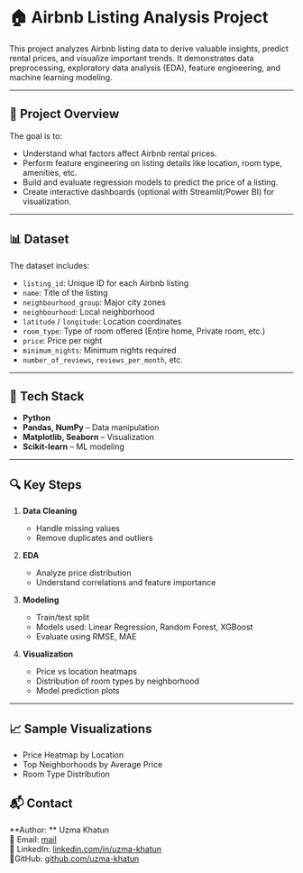 # 🏠 Airbnb Listing Analysis Project

This project analyzes Airbnb listing data to derive valuable insights, predict rental prices, and visualize important trends. It demonstrates data preprocessing, exploratory data analysis (EDA), feature engineering, and machine learning modeling.

---

## 📌 Project Overview

The goal is to:
- Understand what factors affect Airbnb rental prices.
- Perform feature engineering on listing details like location, room type, amenities, etc.
- Build and evaluate regression models to predict the price of a listing.
- Create interactive dashboards (optional with Streamlit/Power BI) for visualization.

---


## 📊 Dataset

The dataset includes:
- `listing_id`: Unique ID for each Airbnb listing
- `name`: Title of the listing
- `neighbourhood_group`: Major city zones
- `neighbourhood`: Local neighborhood
- `latitude` / `longitude`: Location coordinates
- `room_type`: Type of room offered (Entire home, Private room, etc.)
- `price`: Price per night
- `minimum_nights`: Minimum nights required
- `number_of_reviews`, `reviews_per_month`, etc.

----

## 🔧 Tech Stack

- **Python**
- **Pandas, NumPy** – Data manipulation
- **Matplotlib, Seaborn** – Visualization
- **Scikit-learn** – ML modeling

----

## 🔍 Key Steps

1. **Data Cleaning**
   - Handle missing values
   - Remove duplicates and outliers

2. **EDA**
   - Analyze price distribution
   - Understand correlations and feature importance

3. **Modeling**
   - Train/test split
   - Models used: Linear Regression, Random Forest, XGBoost
   - Evaluate using RMSE, MAE

4. **Visualization**
   - Price vs location heatmaps
   - Distribution of room types by neighborhood
   - Model prediction plots

---

## 📈 Sample Visualizations

- Price Heatmap by Location  
- Top Neighborhoods by Average Price  
- Room Type Distribution  

## 📬 Contact

**Author: ** Uzma Khatun  
📧 Email: [mail](uzmakhatun0205@gmail.com)  
🔗 LinkedIn: [linkedin.com/in/uzma-khatun](https://www.linkedin.com/in/uzma-khatun-88b990334/)  
 🔗GitHub: [github.com/uzma-khatun](#https://github.com/UzmaKhatun)

